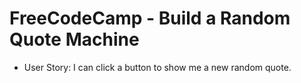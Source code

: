 # FreeCodeCamp - Build a Random Quote Machine
* User Story: I can click a button to show me a new random quote.
